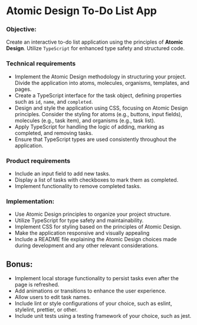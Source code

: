# Atomic Design To-Do List App

### Objective:

Create an interactive to-do list application using the principles of **Atomic Design**. Utilize `TypeScript` for enhanced type safety and structured code.

### Technical requirements

 - Implement the Atomic Design methodology in structuring your project. Divide the application into atoms, molecules, organisms, templates, and pages.
 - Create a TypeScript interface for the task object, defining properties such as `id`, `name`, and `completed`.
 - Design and style the application using CSS, focusing on Atomic Design principles. Consider the styling for atoms (e.g., buttons, input fields), molecules (e.g., task item), and organisms (e.g., task list).
 - Apply TypeScript for handling the logic of adding, marking as completed, and removing tasks.
 - Ensure that TypeScript types are used consistently throughout the application.

### Product requirements
 - Include an input field to add new tasks.
 - Display a list of tasks with checkboxes to mark them as completed.
 - Implement functionality to remove completed tasks.

### Implementation:

- Use Atomic Design principles to organize your project structure.
- Utilize TypeScript for type safety and maintainability.
- Implement CSS for styling based on the principles of Atomic Design.
- Make the application responsive and visually appealing
- Include a README file explaining the Atomic Design choices made during development and any other relevant considerations.

## Bonus:

- Implement local storage functionality to persist tasks even after the page is refreshed.
- Add animations or transitions to enhance the user experience.
- Allow users to edit task names.
- Include lint or style configurations of your choice, such as eslint, stylelint, prettier, or other.
- Include unit tests using a testing framework of your choice, such as jest.
